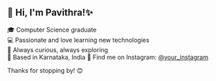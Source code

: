 ## 👋 Hi, I'm Pavithra!✨

🎓 Computer Science graduate<br/>
💻 Passionate and love learning new technologies</br>
🌱 Always curious, always exploring</br>
📍 Based in Karnataka, India
📸 Find me on Instagram: [@your_instagram](https://instagram.com/paviiithra__)

Thanks for stopping by! 😊
